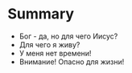 # Summary

* Бог - да, но для чего Иисус?
* Для чего я живу?
* У меня нет времени!
* Внимание! Опасно для жизни!

